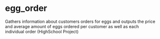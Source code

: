 # egg_order
Gathers information about customers orders for eggs and outputs the price and average amount of eggs ordered per customer as well as each individual order (HighSchool Project)
